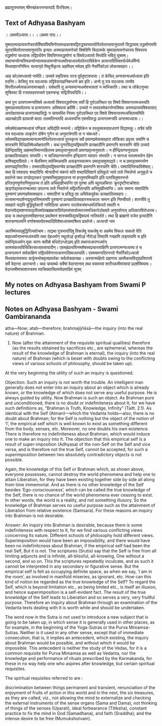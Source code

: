 ब्रह्मसूत्रभाष्यम् श्रीमच्छंकरभगवत्पादैः विरचितम्। 

## Text of Adhyasa Bashyam 

।।प्रथमोऽध्यायः।। ।।प्रथमः पादः।।

युष्मदस्मत्प्रत्ययगोचरयोर्विषयविषयिणोस्तमःप्रकाशवद्विरुद्धस्वभावयोरितरेतरभावानुपपत्तौ सिद्धायाम् तद्धर्माणामपि सुतरामितरेतरभावानुपपत्तिः इत्यतः अस्मत्प्रत्ययगोचरे विषयिणि चिदात्मके युष्मत्प्रत्ययगोचरस्य विषयस्य तद्धर्माणां चाध्यासः तद्विपर्ययेण विषयिणस्तद्धर्माणां च विषयेऽध्यासो मिथ्येति भवितुं युक्तम्। तथाप्यन्योन्यस्मिन्नन्योन्यात्मकतामन्योन्यधर्मांश्चाध्यस्येतरेतराविवेकेन अत्यन्तविविक्तयोर्धर्मधर्मिणोः मिथ्याज्ञाननिमित्तः सत्यानृते मिथुनीकृत्य अहमिदम् ममेदम् इति नैसर्गिकोऽयं लोकव्यवहारः।।

आह कोऽयमध्यासो नामेति। उच्यते स्मृतिरूपः परत्र पूर्वदृष्टावभासः। तं केचित् अन्यत्रान्यधर्माध्यास इति वदन्ति। केचित्तु यत्र यदध्यासः तद्विवेकाग्रहनिबन्धनो भ्रम इति। अन्ये तु यत्र यदध्यासः तस्यैव विपरीतधर्मत्वकल्पनामाचक्षते। सर्वथापि तु अन्यस्यान्यधर्मावभासतां न व्यभिचरति। तथा च लोकेऽनुभवः शुक्तिका हि रजतवदवभासते एकश्चन्द्रः सद्वितीयवदिति।।

कथं पुनः प्रत्यगात्मन्यविषये अध्यासो विषयतद्धर्माणाम् सर्वो हि पुरोऽवस्थित एव विषये विषयान्तरमध्यस्यति युष्मत्प्रत्ययापेतस्य च प्रत्यगात्मनः अविषयत्वं ब्रवीषि। उच्यते न तावदयमेकान्तेनाविषयः अस्मत्प्रत्ययविषयत्वात् अपरोक्षत्वाच्च प्रत्यगात्मप्रसिद्धेः न चायमस्ति नियमः पुरोऽवस्थित एव विषये विषयान्तरमध्यसितव्यमिति अप्रत्यक्षेऽपि ह्याकाशे बालाः तलमलिनतादि अध्यस्यन्ति एवमविरुद्धः प्रत्यगात्मन्यपि अनात्माध्यासः।।

तमेतमेवंलक्षणमध्यासं पण्डिता अविद्येति मन्यन्ते। तद्विवेकेन च वस्तुस्वरूपावधारणं विद्यामाहुः। तत्रैवं सति यत्र यदध्यासः तत्कृतेन दोषेण गुणेन वा अणुमात्रेणापि स न संबध्यते। तमेतमविद्याख्यमात्मानात्मनोरितरेतराध्यासं पुरस्कृत्य सर्वे प्रमाणप्रमेयव्यवहारा लौकिकाः प्रवृत्ताः सर्वाणि च शास्त्राणि विधिप्रतिषेधमोक्षपराणि। कथं पुनरविद्यावद्विषयाणि प्रत्यक्षादीनि प्रमाणानि शास्त्राणि चेति उच्यते देहेन्द्रियादिषु अहंममाभिमानरहितस्य प्रमातृत्वानुपपत्तौ प्रमाणप्रवृत्त्यनुपपत्तेः। न हीन्द्रियाण्यनुपादाय प्रत्यक्षादिव्यवहारः संभवति। न चाधिष्ठानमन्तरेण इन्द्रियाणां व्यापारः संभवति। न चानध्य स्तात्मभावेन देहेन कश्चिद्व्याप्रियते। न चैतस्मिन् सर्वस्मिन्नसति असङ्गस्यात्मनः प्रमातृत्वमुपपद्यते। न च प्रमातृत्वमन्तरेण प्रमाणप्रवृत्तिरस्ति। तस्मादविद्यावद्विषयाण्येव प्रत्यक्षादीनि प्रमाणानि शास्त्राणि चेति। पश्वादिभिश्चाविशेषात्। यथा हि पश्वादयः शब्दादिभिः श्रोत्रादीनां संबन्धे सति शब्दादिविज्ञाने प्रतिकूले जाते ततो निवर्तन्ते अनुकूले च प्रवर्तन्ते यथा दण्डोद्यतकरं पुरुषमभिमुखमुपलभ्य मां हन्तुमयमिच्छति इति पलायितुमारभन्ते हरिततृणपूर्णपाणिमुपलभ्य तं प्रति अभिमुखीभवन्ति एवं पुरुषा अपि व्युत्पन्नचित्ताः क्रूरदृष्टीनाक्रोशतः खड्गोद्यतकरान्बलवत उपलभ्य ततो निवर्तन्ते तद्विपरीतान्प्रति अभिमुखीभवन्ति। अतः समानः पश्वादिभिः पुरुषाणां प्रमाणप्रमेयव्यवहारः। पश्वादीनां च प्रसिद्ध एव अविवेकपूर्वकः प्रत्यक्षादिव्यवहारः। तत्सामान्यदर्शनाद्व्युत्पत्तिमतामपि पुरुषाणां प्रत्यक्षादिव्यवहारस्तत्कालः समान इति निश्चीयते। शास्त्रीये तु व्यवहारे यद्यपि बुद्धिपूर्वकारी नाविदित्वा आत्मनः परलोकसंबन्धमधिक्रियते तथापि न वेदान्तवेद्यमशनायाद्यतीतमपेतब्रह्मक्षत्रादिभेदमसंसार्यात्मतत्त्वमधिकारेऽपेक्ष्यते अनुपयोगात् अधिकारविरोधाच्च। प्राक् च तथाभूतात्मविज्ञानात् प्रवर्तमानं शास्त्रमविद्यावद्विषयत्वं नातिवर्तते। तथा हि ब्राह्मणो यजेत इत्यादीनि शास्त्राण्यात्मनि वर्णाश्रमवयोवस्थादिविशेषाध्यासमाश्रित्य प्रवर्तन्ते। अध्यासो नाम 

अतस्मिंस्तद्बुद्धिरित्यवोचाम। तद्यथा पुत्रभार्यादिषु विकलेषु सकलेषु वा अहमेव विकलः सकलो वेति बाह्यधर्मानात्मन्यध्यस्यति तथा देहधर्मान् स्थूलोऽहं कृशोऽहं गौरोऽहं तिष्ठामि गच्छामि लङ्घयामि च इति तथेन्द्रियधर्मान् मूकः काणः क्लीबो बधिरोऽन्धोऽहम् इति तथान्तःकरणधर्मान् कामसंकल्पविचिकित्साध्यवसायादीन्। एवमहंप्रत्ययिनमशेषस्वप्रचारसाक्षिणि प्रत्यगात्मन्यध्यस्य तं च प्रत्यगात्मानं सर्वसाक्षिणं तद्विपर्ययेणान्तःकरणादिष्वध्यस्यति। एवमयमनादिरनन्तो नैसर्गिकोऽध्यासो मिथ्याप्रत्ययरूपः कर्तृत्वभोक्तृत्वप्रवर्तकः सर्वलोकप्रत्यक्षः। अस्यानर्थहेतोः प्रहाणाय आत्मैकत्वविद्याप्रतिपत्तये सर्वे वेदान्ता आरभ्यन्ते। यथा चायमर्थः सर्वेषां वेदान्तानाम् तथा वयमस्यां शारीरकमीमांसायां प्रदर्शयिष्यामः। वेदान्तमीमांसाशास्त्रस्य व्याचिख्यासितस्येदमादिमं सूत्रम् 

## My notes on Adhyasa Bashyam from Swami P lectures




## Notes on Adhyasa Bashyam - Swami Gambirananda 

atha—Now; ataḥ—therefore; brahmajijñāsā—the inquiry (into the real nature) of Brahman.

1. Now (after the attainment of the requisite spiritual qualities) therefore (as the results obtained by sacrifices etc., are ephemeral, whereas the result of the knowledge of Brahman is eternal), the inquiry (into the real nature) of Brahman (which is beset with doubts owing to the conflicting views of various schools of philosophy, should be taken up).

At the very beginning the utility of such an inquiry is questioned.

Objection: Such an inquiry is not worth the trouble. An intelligent man generally does not enter into an inquiry about an object which is already known, or the knowledge of which does not serve any useful purpose. He is always guided by utility. Now Brahman is such an object. As Brahman pure and unconditioned, there is no doubt or indefiniteness about It, for we have such definitions as, “Brahman is Truth, Knowledge, Infinity” (Taitt. 2.1). As identical with the Self (Atman)—which the Vedanta holds—also, there is no doubt about Brahman; for the Self is nothing but the object of the notion of ‘I’, the empirical self which is well known to exist as something different from the body, senses, etc. Moreover, no one doubts his own existence. There is therefore no indefiniteness about Brahman, which would induce one to make an inquiry into It. The objection that this empirical self is a result of super-imposition (Adhyasa) of the non-Self on the Self and vice versa, and is therefore not the true Self, cannot be accepted, for such a superimposition between two absolutely contradictory objects is not possible.

Again, the knowledge of this Self or Brahman which, as shown above, everyone possesses, cannot destroy the world phenomena and help one to attain Liberation, for they have been existing together side by side all along from time immemorial. And as there is no other knowledge of the Self besides ‘Ego-consciousness’, which can be called the true knowledge of the Self, there is no chance of the world phenomena ever ceasing to exist. In other words, the world is a reality, and not something illusory. So the knowledge of Brahman serves no useful purpose such as the attainment of Liberation from relative existence (Samsara). For these reasons an inquiry into Brahman is not desirable.

Answer: An inquiry into Brahman is desirable, because there is some indefiniteness with respect to It, for we find various conflicting views concerning Its nature. Different schools of philosophy hold different views. Superimposition would have been an impossibility, and there would have been no indefinitcness about Brahman, if the empirical self had been the real Self, But it is not. The scriptures (Srutis) say that the Self is free from all limiting adjuncts and is infinite, all-blissful, all-knowing, One without a second, and so on. This the scriptures repeatedly inculcate, and as such it cannot be interpreted in any secondary or figurative sense. But the empirical self is felt as occupying definite space, as when we say, ‘I am in the room’, as involved in manifold miseries, as ignorant, etc. How can this kind of notion be regarded as the true knowledge of the Self? To regard the Self, which is beyond limitation etc., as being limited etc., is itself an illusion, and hence superimposition is a self-evident fact. The result of the true knowledge of the Self leads to Liberation and so serves a very, very fruitful purpose. Therefore an inquiry about Brahman through an examination of the Vedanta texts dealing with It is worth while and should be undertaken.

The word now in the Sutra is not used to introduce a new subject that is going to be taken up, in which sense it is generally used in other places, as for example, in the beginning of the Yoga-Sutras or the Purva Mimamsa-Sutras. Neither is it used in any other sense, except that of immediate consecution, that is, it implies an antecedent, which existing, the inquiry about Brahman would be possible, and without which it would be impossible. This antecedent is neither the study of the Vedas, for it is a common requisite for Purva Mimamsa as well as Vedanta, nor the knowledge and performance of rituals prescribed by the Karmakanda, for these in no way help one who aspires after knowledge, but certain spiritual requisites.

The spiritual requisites referred to are :

discrimination between things permanent and transient,
renunciation of the enjoyment of fruits of action in this world and in the next,
the six treasures, as they are called, viz., not allowing the mind to externalize and checking the external instruments of the sense organs (Sama and Dama), not thinking of things of the senses (Uparati), ideal forbearance (Titiksha), constant practice to fix the mind in God (Samadhana), and faith (Sraddha);
and the intense desire to be free (Mumukshutvam).








